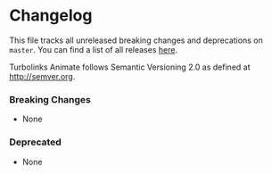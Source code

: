# Changelog

This file tracks all unreleased breaking changes and deprecations on `master`. You can find a list of all releases [here](https://github.com/mes-amis/turbolinks-animate/releases).

Turbolinks Animate follows Semantic Versioning 2.0 as defined at http://semver.org.

### Breaking Changes

- None

### Deprecated

- None
